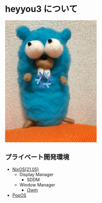 # heyyou3 について

<img src="./images/mygopher.jpg" width="300px" height="400px">

## プライベート開発環境

- [NixOS(21.05)](https://nixos.org/)
    - Display Manager
        - SDDM
    - Window Manager
        - [i3wm](https://i3wm.org)
- [PopOS](https://pop.system76.com)
